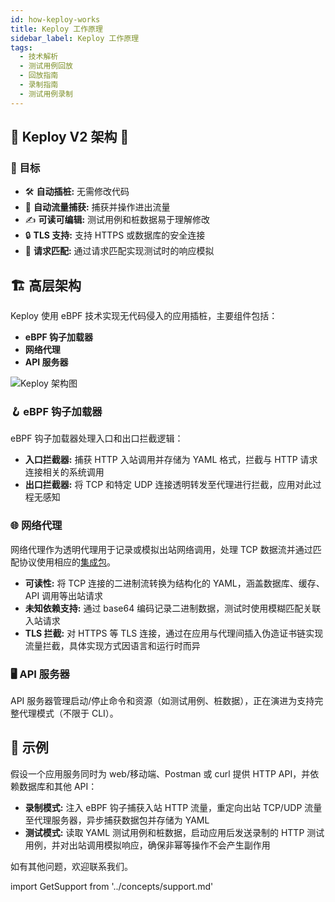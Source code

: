 ```yaml
---
id: how-keploy-works
title: Keploy 工作原理
sidebar_label: Keploy 工作原理
tags:
  - 技术解析
  - 测试用例回放
  - 回放指南
  - 录制指南
  - 测试用例录制
---
```


## 🌟 Keploy V2 架构 🌟

### 🎯 目标

- 🛠 **自动插桩:** 无需修改代码
- 📡 **自动流量捕获:** 捕获并操作进出流量
- ✍️ **可读可编辑:** 测试用例和桩数据易于理解修改
- 🔒 **TLS 支持:** 支持 HTTPS 或数据库的安全连接
- 🔄 **请求匹配:** 通过请求匹配实现测试时的响应模拟

## 🏗 高层架构

Keploy 使用 eBPF 技术实现无代码侵入的应用插桩，主要组件包括：

- **eBPF 钩子加载器**
- **网络代理**
- **API 服务器**

<img src="/docs/img/oss/keploy-arch.png?raw=true" alt="Keploy 架构图"/>

### 🪝 eBPF 钩子加载器

eBPF 钩子加载器处理入口和出口拦截逻辑：

- **入口拦截器:** 捕获 HTTP 入站调用并存储为 YAML 格式，拦截与 HTTP 请求连接相关的系统调用
- **出口拦截器:** 将 TCP 和特定 UDP 连接透明转发至代理进行拦截，应用对此过程无感知

### 🌐 网络代理

网络代理作为透明代理用于记录或模拟出站网络调用，处理 TCP 数据流并通过匹配协议使用相应的[集成包](https://github.com/keploy/keploy/tree/main/pkg/core/proxy/integrations)。

- **可读性:** 将 TCP 连接的二进制流转换为结构化的 YAML，涵盖数据库、缓存、API 调用等出站请求
- **未知依赖支持:** 通过 base64 编码记录二进制数据，测试时使用模糊匹配关联入站请求
- **TLS 拦截:** 对 HTTPS 等 TLS 连接，通过在应用与代理间插入伪造证书链实现流量拦截，具体实现方式因语言和运行时而异

### 🖥 API 服务器

API 服务器管理启动/停止命令和资源（如测试用例、桩数据），正在演进为支持完整代理模式（不限于 CLI）。

## 🧪 示例

假设一个应用服务同时为 web/移动端、Postman 或 curl 提供 HTTP API，并依赖数据库和其他 API：

- **录制模式:** 注入 eBPF 钩子捕获入站 HTTP 流量，重定向出站 TCP/UDP 流量至代理服务器，异步捕获数据包并存储为 YAML
- **测试模式:** 读取 YAML 测试用例和桩数据，启动应用后发送录制的 HTTP 测试用例，并对出站调用模拟响应，确保非幂等操作不会产生副作用

如有其他问题，欢迎联系我们。

import GetSupport from '../concepts/support.md'

<GetSupport/>